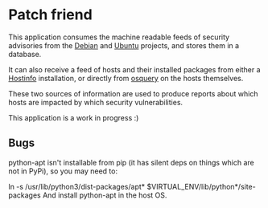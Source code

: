 # Patch friend

This application consumes the machine readable feeds of security advisories from the [Debian](https://debian.org/) and [Ubuntu](https://ubuntu.com) projects, and stores them in a database.

It can also receive a feed of hosts and their installed packages from either a [Hostinfo](http://git.catalyst.net.nz/gw?p=hostinfo.git;a=summary) installation, or directly from [osquery](https://osquery.io/) on the hosts themselves.

These two sources of information are used to produce reports about which hosts are impacted by which security vulnerabilities.

This application is a work in progress :)

## Bugs

python-apt isn't installable from pip (it has silent deps on things which are not in PyPi), so you may need to:

ln -s /usr/lib/python3/dist-packages/apt* $VIRTUAL_ENV/lib/python*/site-packages
And install python-apt in the host OS.
